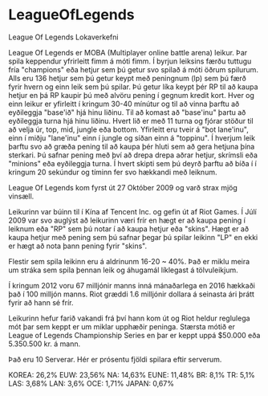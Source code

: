 # LeagueOfLegends
League Of Legends Lokaverkefni

League Of Legends er MOBA (Multiplayer online battle arena) leikur. Þar spila keppendur yfrirleitt fimm á móti fimm.
Í byrjun leiksins færðu tuttugu fría "champions" eða hetjur sem þú getur svo spilað á móti öðrum spilurum. Alls eru 136 hetjur
sem þú getur keypt með peningnum (lp) sem þú færð fyrir hvern og einn leik sem þú spilar. Þú getur líka keypt þér RP til að kaupa
hetjur en þá RP kaupir þú með alvöru pening í gegnum kredit kort. Hver og einn leikur er yfirleitt í kringum 30-40 mínútur
og til að vinna þarftu að eyðileggja "base'ið" hjá hinu liðinu.
Til að komast að "base'inu" þartu að eyðileggja turna hjá hinu liðinu. Hvert lið er með 11 turna og fjórar stöður til að velja úr, top, mid, jungle eða bottom.
Yfirleitt eru tveir á "bot lane'inu", einn í miðju "lane'inu" einn í jungle og síðan einn á "toppinu". Í hverjum leik þarftu svo 
að græða pening til að kaupa þér hluti sem að gera hetjuna þína sterkari. Þú safnar pening með því að drepa drepa aðrar hetjur, skrímsli eða "minions" eða eyðileggja turna. Í hvert skipti sem þú deyrð þarftu að bíða í í kringum 20 sekúndur og tíminn fer svo hækkandi með leiknum.




League Of Legends kom fyrst út 27 Október 2009 og varð strax mjög vinsæll.

Leikurinn var búinn til í Kína af Tencent Inc. og gefin út af Riot Games. Í Júlí 2009 var svo auglýst að leikurinn væri frír en hægt
er að kaupa pening í leiknum eða "RP" sem þú notar í að kaupa hetjur eða "skins". Hægt er að kaupa hetjur með pening sem þú safnar
þegar þú spilar leikinn "LP" en ekki er hægt að nota þann pening fyrir "skins".

Flestir sem spila leikinn eru á aldrinunm 16-20 ~ 40%. Það er miklu meira um stráka sem spila þennan leik og áhugamál líklegast á tölvuleikjum.

Í kringum 2012 voru 67 milljónir manns inná mánaðarlega en 2016 hækkaði það í 100 milljón manns. Riot græddi 1.6 milljónir dollara á seinasta ári þrátt fyrir að hann sé frír.

Leikurinn hefur farið vakandi frá því hann kom út og Riot heldur reglulega mót þar sem keppt er um miklar upphæðir peninga. Stærsta mótið er League of Legends Championship Series
en þar er keppt uppá $50.000 eða 5.350.500 kr. á mann.

Það eru 10 Serverar. Hér er prósentu fjöldi spilara eftir serverum.

KOREA: 26,2%
EUW: 23,56%
NA: 14,63%
EUNE: 11,48%
BR: 8,1%
TR: 5,1%
LAS: 3,68%
LAN: 3,6%
OCE: 1,71%
JAPAN: 0,67%

